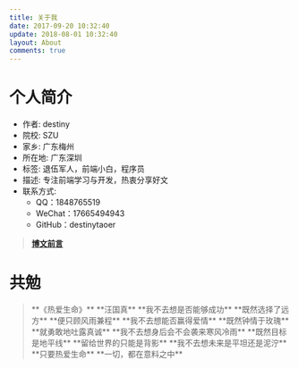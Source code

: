 ```yaml
---
title: 关于我
date: 2017-09-20 10:32:40
update: 2018-08-01 10:32:40
layout: About
comments: true
---
```

# 个人简介

- 作者: destiny
- 院校: SZU
- 家乡: 广东梅州
- 所在地: 广东深圳
- 标签: 退伍军人，前端小白，程序员
- 描述: 专注前端学习与开发，热衷分享好文
- 联系方式: 
	- QQ：1848765519
	- WeChat：17665494943
	- GitHub：destinytaoer

> **[博文前言](http://destinytaoer.cn/posts/481)**

# 共勉

<blockquote class="blockquote-center">
**《热爱生命》**
**汪国真**
**我不去想是否能够成功**
**既然选择了远方**
**便只顾风雨兼程**
**我不去想能否赢得爱情**
**既然钟情于玫瑰**
**就勇敢地吐露真诚**
**我不去想身后会不会袭来寒风冷雨**
**既然目标是地平线**
**留给世界的只能是背影**
**我不去想未来是平坦还是泥泞**
**只要热爱生命**
**一切，都在意料之中**
</blockquote>